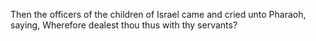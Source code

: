 Then the officers of the children of Israel came and cried unto Pharaoh, saying, Wherefore dealest thou thus with thy servants?
